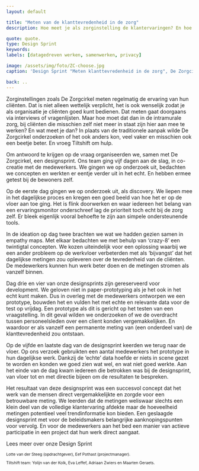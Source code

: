 ```yaml
---
layout: default

title: "Meten van de klanttevredenheid in de zorg"
description: Hoe meet je als zorginstelling de klantervaringen? En hoe doe je dat in de intramurale zorg? Toen we met Zorgcirkel op zoek gingen naar het antwoord kwamen de deelnemers aan de designsprint met een tijdbesparende oplossing.

quote: quote.
type: Design Sprint
keywords:
labels: [datagedreven werken, samenwerken, privacy]

image: /assets/img/foto/ZC-choose.jpg
caption: 'Design Sprint "Meten klanttevredenheid in de zorg", De Zorgcirkel'

back: ..
---
```

Zorginstellingen zoals De Zorgcirkel meten regelmatig de ervaring van hun cliënten. Dat is niet alleen wettelijk verplicht, het is ook wenselijk zodat je als organisatie je cliënten goed kunt bedienen. Dat meten gaat doorgaans via interviews of vragenlijsten. Maar hoe moet dat dan in de intramurale zorg, bij cliënten die misschien zelf niet meer in staat zijn hier aan mee te werken? En wat meet je dan? In plaats van de traditionele aanpak wilde De Zorgcirkel onderzoeken of het ook anders kon, veel vaker en misschien ook een beetje beter. En vroeg Tiltshift om hulp. 

Om antwoord te krijgen op de vraag organiseerden we, samen met De Zorgcirkel, een designsprint. Ons team ging vijf dagen aan de slag, in co-creatie met de medewerkers. We gingen we op onderzoek uit, bedachten we concepten en werkten er eentje verder uit in het echt. En hebben ermee getest bij de bewoners zelf.

Op de eerste dag gingen we op onderzoek uit, als discovery. We liepen mee in het dagelijkse proces en kregen een goed beeld van hoe het er op de vloer aan toe ging. Het is flink doorwerken en waar iedereen het belang van een ervaringsmonitor onderschreef lag de prioriteit toch echt bij de zorg zelf. Er bleek eigenlijk vooral behoefte te zijn aan simpele ondersteunende tools.

In de ideation op dag twee brachten we wat we hadden gezien samen in empathy maps. Met elkaar bedachten we met behulp van ‘crazy-8’ een twintigtal concepten. We kozen uiteindelijk voor een oplossing waarbij we een ander probleem op de werkvloer verbeterden met als ‘bijvangst’ dat het dagelijkse metingen zou opleveren over de tevredenheid van de cliënten. De medewerkers kunnen hun werk beter doen en de metingen stromen als vanzelf binnen.

<div class="article-image" style="background-image: url(/assets/img/foto/ZC-IMG_0123.jpg)">
    <div class="slope"></div>
    <div class="slope slope--flip"></div>
</div>

Dag drie en vier van onze designsprints zijn gereserveerd voor development. We geloven niet in paper-prototyping als je het ook in het echt kunt maken. Dus in overleg met de medewerkers ontworpen we een prototype, bouwden het en vulden het met echte en relevante data voor de test op vrijdag. Een prototype als dit is gericht op het testen van een vraagstelling. In dit geval wilden we onderzoeken of we de overdracht tussen personeelsleden over een client konden vergemakkelijken. En waardoor er als vanzelf een permanente meting van (een onderdeel van) de klanttevredenheid zou ontstaan.

Op de vijfde en laatste dag van de designsprint keerden we terug naar de vloer. Op ons verzoek gebruikten een  aantal medewerkers het prototype in hun dagelijkse werk. Dankzij de ‘echte’ data hoefde er niets in scene gezet te worden en konden we goed zien wat wel, en wat niet goed werkte. Aan het einde van de dag kwam iedereen die betrokken was bij de designsprint, van vloer tot en met directie bijeen om de resultaten te bespreken.

Het resultaat van deze designsprint was een succesvol concept dat het werk van de mensen direct vergemakkelijkte en zorgde voor een betrouwbare meting. We leerden dat de metingen weliswaar slechts een klein deel van de volledige klantervaring afdekte maar de hoeveelheid metingen potentieel veel trendinformatie kon bieden. Een geslaagde designsprint met voor de beleidsmakers belangrijke aanknopingspunten voor vervolg. En voor de medewerkers aan het bed een manier van actieve participatie in een project dat hun werk direct aangaat.

Lees meer over onze Design Sprint

<p style="font-size: 0.75em">
Lotte van der Steeg (opdrachtgever), Eef Pothast (projectmanager).
</p>
<p style="font-size: 0.75em">
Tiltshift team: Yolijn van der Kolk, Eva Leffef, Adriaan Zwiers en Maarten Geraets.
</p>
